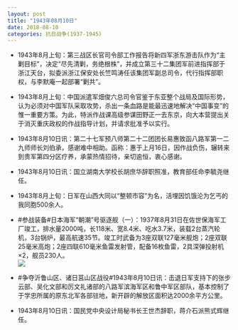 ```yaml
---
layout: post
title: "1943年08月10日"
date: 2018-08-10
categories: 抗日战争(1937-1945)
---
```


<meta name="referrer" content="no-referrer" />

- 1943年8月上旬：第三战区长官司令部工作报告将新四军浙东游击队作为“主剿目标”，决定“尽先清剿，务绝根株”，并成立第三十二集团军前进指挥部于浙江天台，拟委派浙江保安处长竺鸣涛任该集团军副总司令，代行指挥部职权，与李默庵一起部署“剿共”。 

- 1943年8月上旬：中国派遣军畑俊六总司令官鉴于东亚整个战局及国际形势，认为必须对中国军队采取攻势，杀出一条血路是能最迅速地解决“中国事变”的惟一重要方策。为此，特派作战课高级参谋田野正一去东京，向大本营提出关于消灭重庆政权的作战指导计划，并请求批准予以实行。 

- 1943年8月10日讯：第二十七军预八师第二十二团团长易惠致函八路军第一二九师师长刘伯承，感谢难中相助。函称：惠于上月16日，因作战负伤，辗转来到贵军第四分区疗养，承蒙热情招待，亲切逾恒，衷心感谢。 

- 1943年8月10日讯：国立湖南大学校长胡庶华辞职照准，教育部任命李毓尧继任。 

- 1943年8月上旬：日军在山西大同以“整顿市容”为名，活埋因饥饿沦为乞丐的我同胞500余人。 

- #参战装备#日本海军“朝潮”号驱逐舰（一）：1937年8月31日在佐世保海军工厂竣工，排水量2000吨，长118米、宽8.4米、吃水3.7米，装载2台蒸汽轮机，3台锅炉，最高航速35节。竣工时武备为3座双联127毫米舰炮；2座双联25毫米高炮；2座四联610毫米鱼雷发射管，配备16枚鱼雷，2具深弹投射机×2，舰员230人。 <br/><img src="https://wx3.sinaimg.cn/large/aca367d8ly1fu4djbbv7yj20d60c7tah.jpg" />

- #争夺沂鲁山区、诸日莒山区战役#1943年8月10日讯：击退日军支持下的张步云部、吴化文部和厉文礼诸部的八路军滨海军区和鲁中军区部队，基本控制了于学忠所属的原东北军各部驻地，新开辟的解放区面积达2000余平方公里。 

- 1943年8月10日讯：国民党中央设计局秘书长王世杰辞职，蒋介石派熊式辉继任。 

